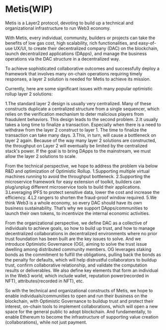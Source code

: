 # Metis(WIP) 

Metis is a Layer2 protocol, devoting to build up a technical and organizational infrastructure to run Web3 economy. 
 
With Metis, every individual, community, builders or projects can take the benefits of low gas cost, high scalability, rich functionalities, and easy-of-use UX/UI, to create their decentralized company (DAC) on the blockchain, launch decentralized applications (DApps), and manage the business operations via the DAC structure in a decentralized way. 
 
To achieve sophisticated collaborative outcomes and successfully deploy a framework that involves many on-chain operations requiring timely responses, a layer 2 solution is needed for Metis to achieve its mission. 
 
Currently, here are some significant issues with many popular optimistic rollup layer 2 solutions:

1.The standard layer 2 design is usually very centralized. Many of these constructs duplicate a centralized structure from a single sequencer, which relies on the verification mechanism to deter malicious players from fraudulent behaviors. This design leads to the second problem.
2.It usually takes a long time to finalize a transaction. Especially when there is a need to withdraw from the layer 2 construct to layer 1. The time to finalize the transaction can take many days.
3.This, in turn, will cause a bottleneck on layer 2 again. Because of the way many layer 2 solutions are constructed, the throughput on Layer 2 will eventually be limited by the centralized stack's power. If the goal is to bring DApps to the mainstream, we must allow the layer 2 solutions to scale.
 
 
From the technical perspective, we hope to address the problem via below R&D and optimization of Optimistic Rollup.
1.Supporting multiple virtual machines running to avoid the throughput bottleneck.
2.Supporting the microservice framework for easy extension of toolkit, builders can plug/unplug different microservice tools to build their applications.
3.Leveraging IPFS to protect sensitive data, lower the cost and increase the efficiency. 
4.L2 rangers to shorten the fraud-proof window required.
5.We think Web3 is a whole economy, so every DAC should have its own business sustainability. That’s why we support DApps/communities to launch their own tokens, to incentivize the internal economic activities.
 
From the organizational perspective, we define DAC as a collective of individuals to achieve goals, so how to build up trust, and how to manage decentralized collaborations in decentralized environments where no prior trust foundation has been built are the key issues to solve. And we introduce Optimistic Governance (OG), aiming to solve the trust issue dwelling among distributed community members. OG leverages staking bonds as the commitment to fulfill the obligations, pulling back the bonds as the penalty for defaults, which will help distrustful collaborators to buildup trust, confirm collaborative relationship, and validate the computation results or deliverables. We also define key elements that form an individual in the Web3 world, which include wallet, reputation power(recorded in NFT), attributes(recorded in NFT), etc.
 
So with the technical and organizational constructs of Metis, we hope to enable individuals/communities to open and run their business on the blockchain, with Optimistic Governance to buildup trust and protect their interest, on-chain tools to implement collaborations, which will open a new space for the general public to adopt blockchain. And fundamentally, to enable Ethereum to become the infrastructure of supporting value creation (collaborations), while not just payment.
